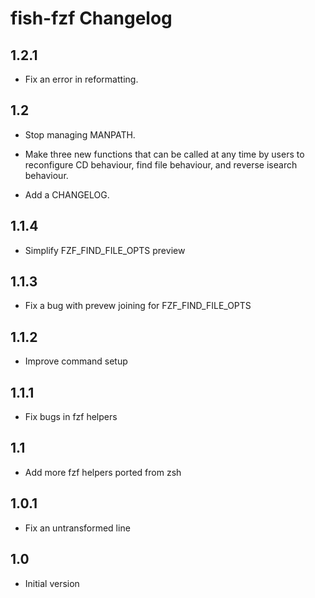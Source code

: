 # fish-fzf Changelog

## 1.2.1

* Fix an error in reformatting.

## 1.2

* Stop managing MANPATH.

* Make three new functions that can be called at any time by users to
  reconfigure CD behaviour, find file behaviour, and reverse isearch
  behaviour.

* Add a CHANGELOG.

## 1.1.4

* Simplify FZF_FIND_FILE_OPTS preview

## 1.1.3

* Fix a bug with prevew joining for FZF_FIND_FILE_OPTS

## 1.1.2

* Improve command setup

## 1.1.1

* Fix bugs in fzf helpers

## 1.1

* Add more fzf helpers ported from zsh

## 1.0.1

* Fix an untransformed line

## 1.0

* Initial version
